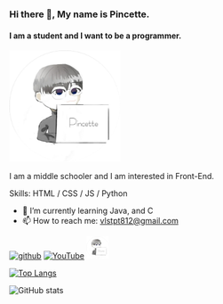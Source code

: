 ### Hi there 👋, My name is Pincette.
#### I am a student and I want to be a programmer.
<img src='/img/Pincette.png' alt='website' height='200'>

I am a middle schooler and I am interested in Front-End.

Skills: HTML / CSS / JS / Python

- 🌱 I’m currently learning Java, and C 
- 📫 How to reach me: vlstpt812@gmail.com 


[<img src='https://image.flaticon.com/icons/png/512/25/25231.png' alt='github' height='40'>](https://github.com/pincette1223)  [<img src='https://cdn.icon-icons.com/icons2/195/PNG/256/YouTube_23392.png' alt='YouTube' height='40'>](https://www.youtube.com/channel/핀셋)  [<img src='/img/Pincette.png' alt='website' height='40'>](pincette-portfolio.netlify.app)  

[![Top Langs](https://github-readme-stats.vercel.app/api/top-langs/?username=pincette1223)](https://github.com/anuraghazra/github-readme-stats)

![GitHub stats](https://github-readme-stats.vercel.app/api?username=pincette1223&show_icons=true)  
